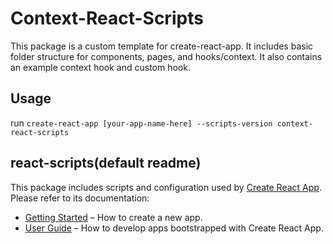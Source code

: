 # Context-React-Scripts

This package is a custom template for create-react-app. It includes basic folder structure for components, pages, and hooks/context. It also contains an example context hook and custom hook.

## Usage

run ```create-react-app [your-app-name-here] --scripts-version context-react-scripts```

## react-scripts(default readme)

This package includes scripts and configuration used by [Create React App](https://github.com/facebook/create-react-app).<br>
Please refer to its documentation:

- [Getting Started](https://facebook.github.io/create-react-app/docs/getting-started) – How to create a new app.
- [User Guide](https://facebook.github.io/create-react-app/) – How to develop apps bootstrapped with Create React App.
